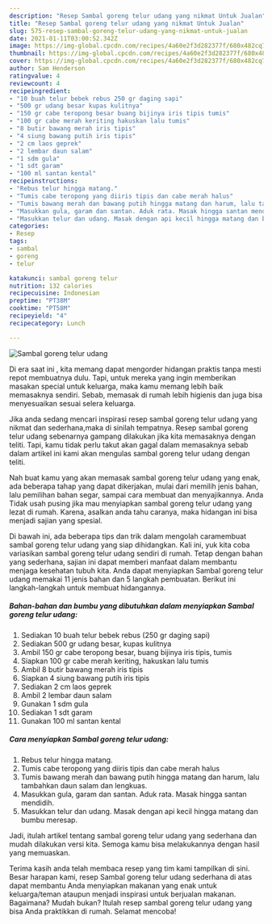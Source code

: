 ```yaml
---
description: "Resep Sambal goreng telur udang yang nikmat Untuk Jualan"
title: "Resep Sambal goreng telur udang yang nikmat Untuk Jualan"
slug: 575-resep-sambal-goreng-telur-udang-yang-nikmat-untuk-jualan
date: 2021-01-11T03:00:52.342Z
image: https://img-global.cpcdn.com/recipes/4a60e2f3d282377f/680x482cq70/sambal-goreng-telur-udang-foto-resep-utama.jpg
thumbnail: https://img-global.cpcdn.com/recipes/4a60e2f3d282377f/680x482cq70/sambal-goreng-telur-udang-foto-resep-utama.jpg
cover: https://img-global.cpcdn.com/recipes/4a60e2f3d282377f/680x482cq70/sambal-goreng-telur-udang-foto-resep-utama.jpg
author: Sam Henderson
ratingvalue: 4
reviewcount: 4
recipeingredient:
- "10 buah telur bebek rebus 250 gr daging sapi"
- "500 gr udang besar kupas kulitnya"
- "150 gr cabe teropong besar buang bijinya iris tipis tumis"
- "100 gr cabe merah keriting hakuskan lalu tumis"
- "8 butir bawang merah iris tipis"
- "4 siung bawang putih iris tipis"
- "2 cm laos geprek"
- "2 lembar daun salam"
- "1 sdm gula"
- "1 sdt garam"
- "100 ml santan kental"
recipeinstructions:
- "Rebus telur hingga matang."
- "Tumis cabe teropong yang diiris tipis dan cabe merah halus"
- "Tumis bawang merah dan bawang putih hingga matang dan harum, lalu tambahkan daun salam dan lengkuas."
- "Masukkan gula, garam dan santan. Aduk rata. Masak hingga santan mendidih."
- "Masukkan telur dan udang. Masak dengan api kecil hingga matang dan bumbu meresap."
categories:
- Resep
tags:
- sambal
- goreng
- telur

katakunci: sambal goreng telur 
nutrition: 132 calories
recipecuisine: Indonesian
preptime: "PT38M"
cooktime: "PT58M"
recipeyield: "4"
recipecategory: Lunch

---
```



![Sambal goreng telur udang](https://img-global.cpcdn.com/recipes/4a60e2f3d282377f/680x482cq70/sambal-goreng-telur-udang-foto-resep-utama.jpg)

Di era  saat ini , kita memang dapat mengorder hidangan praktis tanpa mesti repot membuatnya dulu. Tapi, untuk mereka yang ingin memberikan masakan special untuk keluarga, maka kamu memang lebih baik memasaknya sendiri. Sebab, memasak di rumah lebih higienis dan juga bisa menyesuaikan sesuai selera keluarga.

Jika anda sedang mencari inspirasi resep sambal goreng telur udang yang nikmat dan sederhana,maka di sinilah tempatnya. Resep sambal goreng telur udang  sebenarnya gampang dilakukan jika kita memasaknya dengan teliti. Tapi, kamu tidak perlu takut akan gagal dalam memasaknya 
sebab dalam artikel ini kami akan mengulas sambal goreng telur udang dengan teliti.  



Nah buat kamu yang akan memasak sambal goreng telur udang yang enak, ada beberapa tahap yang dapat dikerjakan, mulai dari memilih jenis bahan, lalu pemilihan bahan segar, sampai cara membuat dan menyajikannya. Anda Tidak usah pusing jika mau menyiapkan sambal goreng telur udang yang lezat di rumah. Karena, asalkan anda  tahu caranya, maka hidangan ini bisa menjadi sajian yang spesial.

Di bawah ini, ada beberapa tips dan trik dalam mengolah caramembuat sambal goreng telur udang yang siap dihidangkan. Kali ini, yuk kita coba variasikan sambal goreng telur udang sendiri di rumah. Tetap dengan bahan yang sederhana, sajian ini dapat memberi manfaat dalam membantu menjaga kesehatan tubuh kita. Anda dapat menyiapkan Sambal goreng telur udang memakai 11 jenis bahan dan 5 langkah pembuatan. Berikut ini langkah-langkah untuk membuat hidangannya.

<!--inarticleads1-->

##### Bahan-bahan dan bumbu yang dibutuhkan dalam menyiapkan Sambal goreng telur udang:

1. Sediakan 10 buah telur bebek rebus (250 gr daging sapi)
1. Sediakan 500 gr udang besar, kupas kulitnya
1. Ambil 150 gr cabe teropong besar, buang bijinya iris tipis, tumis
1. Siapkan 100 gr cabe merah keriting, hakuskan lalu tumis
1. Ambil 8 butir bawang merah iris tipis
1. Siapkan 4 siung bawang putih iris tipis
1. Sediakan 2 cm laos geprek
1. Ambil 2 lembar daun salam
1. Gunakan 1 sdm gula
1. Sediakan 1 sdt garam
1. Gunakan 100 ml santan kental




<!--inarticleads2-->

##### Cara menyiapkan Sambal goreng telur udang:

1. Rebus telur hingga matang.
1. Tumis cabe teropong yang diiris tipis dan cabe merah halus
1. Tumis bawang merah dan bawang putih hingga matang dan harum, lalu tambahkan daun salam dan lengkuas.
1. Masukkan gula, garam dan santan. Aduk rata. Masak hingga santan mendidih.
1. Masukkan telur dan udang. Masak dengan api kecil hingga matang dan bumbu meresap.




Jadi, itulah artikel tentang  sambal goreng telur udang  yang sederhana dan mudah dilakukan versi kita. Semoga kamu bisa melakukannya dengan hasil yang memuaskan. 

Terima kasih anda telah membaca resep yang tim kami tampilkan di sini. Besar harapan kami, resep  Sambal goreng telur udang sederhana di atas dapat membantu Anda menyiapkan makanan yang enak untuk keluarga/teman ataupun menjadi inspirasi untuk berjualan makanan. Bagaimana? Mudah bukan? Itulah resep sambal goreng telur udang yang bisa Anda praktikkan di rumah. Selamat mencoba!

